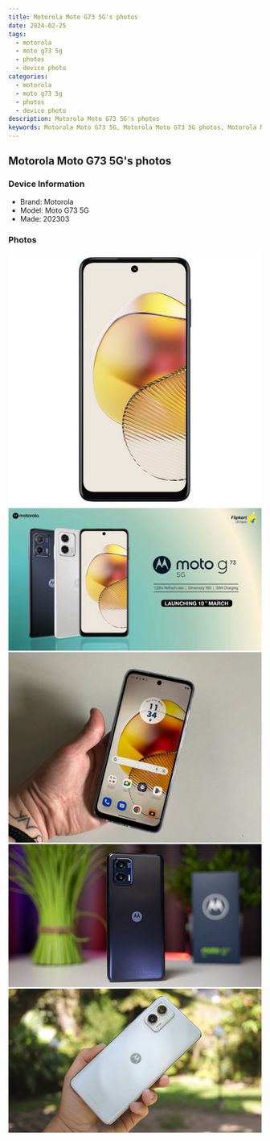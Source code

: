 ```yaml
---
title: Motorola Moto G73 5G's photos
date: 2024-02-25
tags: 
  - motorola
  - moto g73 5g
  - photos
  - device photo
categories: 
  - motorola
  - moto g73 5g
  - photos
  - device photo
description: Motorola Moto G73 5G's photos
keywords: Motorola Moto G73 5G, Motorola Moto G73 5G photos, Motorola Moto G73 5G device photo
---
```


## Motorola Moto G73 5G's photos

### Device Information

- Brand: Motorola
- Model: Moto G73 5G
- Made: 202303

### Photos

![/images/best-assets/devices/motorola/motorola-moto-g73-5g/1.jpg](/images/best-assets/devices/motorola/motorola-moto-g73-5g/1.jpg)
![/images/best-assets/devices/motorola/motorola-moto-g73-5g/2.jpg](/images/best-assets/devices/motorola/motorola-moto-g73-5g/2.jpg)
![/images/best-assets/devices/motorola/motorola-moto-g73-5g/3.jpg](/images/best-assets/devices/motorola/motorola-moto-g73-5g/3.jpg)
![/images/best-assets/devices/motorola/motorola-moto-g73-5g/4.jpg](/images/best-assets/devices/motorola/motorola-moto-g73-5g/4.jpg)
![/images/best-assets/devices/motorola/motorola-moto-g73-5g/5.jpg](/images/best-assets/devices/motorola/motorola-moto-g73-5g/5.jpg)
